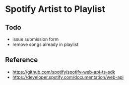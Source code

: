# Spotify Artist to Playlist

## Todo
- issue submission form
- remove songs already in playlist

## Reference
- https://github.com/spotify/spotify-web-api-ts-sdk
- https://developer.spotify.com/documentation/web-api